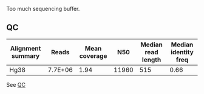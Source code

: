 Too much sequencing buffer.

## QC 

| Alignment summary | Reads    | Mean coverage | N50   | Median read length | Median identity freq |
|-------------------|----------|---------------|-------|--------------------|----------------------|
| Hg38              | 7.7E+06 | 1.94          | 11960 | 515               | 0.66                |

See [QC](https://raw.githack.com/ziphra/long_reads/main/SQK_LSK114_6622CY001478_27032023/6622CY001478_QC.html)